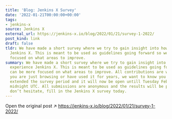 ```yaml
---
title: 'Blog: Jenkins X Survey'
date: '2022-01-21T00:00:00+00:00'
tags:
- jenkins-x
source: Jenkins X
external_url: https://jenkins-x.io/blog/2022/01/21/survey-1-2022/
post_kind: link
draft: false
tldr: We have made a short survey where we try to gain insight into how people experience
  Jenkins X. This is meant to be used as guidelines going forward so we can be more
  focused on what areas to improve.
summary: We have made a short survey where we try to gain insight into how people
  experience Jenkins X. This is meant to be used as guidelines going forward so we
  can be more focused on what areas to improve. All contributions are welcome, if
  you are just browsing or have used it for years, we want to know you all! We have
  extended the survey period and it will now be open untill Tuesday February 11 2022
  midnight UTC. All submissions are anonymous and the results will be published. So
  don’t hesitate, fill in the Jenkins X survey today.
---
```

Open the original post ↗ https://jenkins-x.io/blog/2022/01/21/survey-1-2022/
